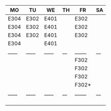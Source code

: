 |MO  |TU  |WE  |TH|FR   |SA|
|----|----|----|--|-----|--|
|E304|E302|E401|  |E302 |  |
|E304|E302|E401|  |E302 |  |
|E304|E302|E401|  |E302 |  |
|E304|    |E401|  |     |  |
|____|____|____|__|_____|__|
|    |    |    |  |F302 |  |
|    |    |    |  |F302 |  |
|    |    |    |  |F302 |  |
|    |    |    |  |F302*|  |
|____|____|____|__|_____|__|
|    |    |    |  |     |  |
|    |    |    |  |     |  |
|    |    |    |  |     |  |
|    |    |    |  |     |  |
